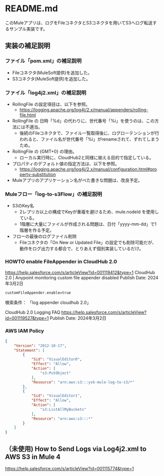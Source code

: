 # README.md

このMuleアプリは、ログをFileコネクタとS3コネクタを用いてS3へログ転送するサンプル実装です。

## 実装の補足説明

### ファイル「pom.xml」の補足説明

* Fileコネクタ(MuleSoft提供)を追加した。
* S3コネクタ(MuleSoft提供)を追加した。

### ファイル「log4j2.xml」の補足説明

* RollingFile の設定項目は、以下を参照。
  * https://logging.apache.org/log4j/2.x/manual/appenders/rolling-file.html
* RollingFile の 日時「%d」の代わりに、世代番号「%i」を使うのは、この方法には不適当。
  * 後続のFileコネクタで、ファイル一覧取得後に、ログローテンションが行われると、ファイル名が世代番号「%i」がrenameされて、ずれてしまうため。
* RollingFile の {GMT+0} の理由。
  * ローカル実行時に、CloudHub2と同様に揃える目的で指定している。
* プロパティのデフォルト値の指定方法は、以下を参照。
  * https://logging.apache.org/log4j/2.x/manual/configuration.html#property-substitution
* Muleアプリのアプリケーション名がべた書きな問題は、改良予定。
    
### Muleフロー「log-to-s3Flow」の補足説明
 
* S3のKey名
  * 2レプリカ以上の構成でKeyが重複を避けるため、mule.nodeId を使用している。
  * 1階層に大量にファイルが作成される問題は、日付「yyyy-mm-dd」で1階層を作る予定。
* フローの最後のログファイル削除
  * Fileコネクタの「On New or Updated File」の設定でも削除可能だが、動作をログ出力する都合で、とりあえず個別実装しているだけ。
    
### HOWTO enable FileAppender in CloudHub 2.0
https://help.salesforce.com/s/articleView?id=001119412&type=1
CloudHub 2.0 | Anypoint monitoring custom file appender disabled
Publish Date: 2024年3月2日

`customFileAppender.enable=true`

検索条件： 「log appender cloudhub 2.0」

CloudHub 2.0 Logging FAQ
https://help.salesforce.com/s/articleView?id=001119527&type=1
Publish Date: 2024年3月2日

### AWS IAM Policy
```json
{
    "Version": "2012-10-17",
    "Statement": [
        {
            "Sid": "VisualEditor0",
            "Effect": "Allow",
            "Action": [
                "s3:PutObject"
            ],
            "Resource": "arn:aws:s3:::ysk-mule-log-to-s3/*"
        },
        {
            "Sid": "VisualEditor1",
            "Effect": "Allow",
            "Action": [
                "s3:ListAllMyBuckets"
            ],
            "Resource": "arn:aws:s3:::*"
        }
    ]
}
```

## （未使用) How to Send Logs via Log4j2.xml to AWS S3 in Mule 4
https://help.salesforce.com/s/articleView?id=001115774&type=1

